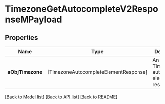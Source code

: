 # TimezoneGetAutocompleteV2ResponseMPayload

## Properties
Name | Type | Description | Notes
------------ | ------------- | ------------- | -------------
**aObjTimezone** | [TimezoneAutocompleteElementResponse] | An array of Timezone autocomplete element response. | 

[[Back to Model list]](../README.md#documentation-for-models) [[Back to API list]](../README.md#documentation-for-api-endpoints) [[Back to README]](../README.md)


